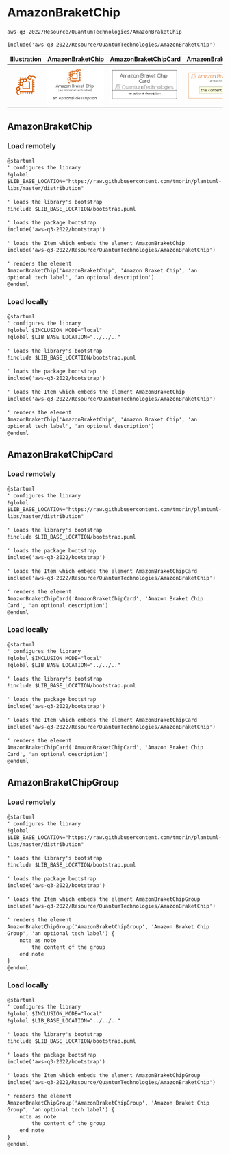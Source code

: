 # AmazonBraketChip


```text
aws-q3-2022/Resource/QuantumTechnologies/AmazonBraketChip
```

```text
include('aws-q3-2022/Resource/QuantumTechnologies/AmazonBraketChip')
```



| Illustration | AmazonBraketChip | AmazonBraketChipCard | AmazonBraketChipGroup |
| :---: | :---: | :---: | :---: |
| ![illustration for Illustration](../../../aws-q3-2022/Resource/QuantumTechnologies/AmazonBraketChip.png) | ![illustration for AmazonBraketChip](../../../aws-q3-2022/Resource/QuantumTechnologies/AmazonBraketChip.Local.png) | ![illustration for AmazonBraketChipCard](../../../aws-q3-2022/Resource/QuantumTechnologies/AmazonBraketChipCard.Local.png) | ![illustration for AmazonBraketChipGroup](../../../aws-q3-2022/Resource/QuantumTechnologies/AmazonBraketChipGroup.Local.png) |




## AmazonBraketChip

### Load remotely
```plantuml
@startuml
' configures the library
!global $LIB_BASE_LOCATION="https://raw.githubusercontent.com/tmorin/plantuml-libs/master/distribution"

' loads the library's bootstrap
!include $LIB_BASE_LOCATION/bootstrap.puml

' loads the package bootstrap
include('aws-q3-2022/bootstrap')

' loads the Item which embeds the element AmazonBraketChip
include('aws-q3-2022/Resource/QuantumTechnologies/AmazonBraketChip')

' renders the element
AmazonBraketChip('AmazonBraketChip', 'Amazon Braket Chip', 'an optional tech label', 'an optional description')
@enduml
```

### Load locally
```plantuml
@startuml
' configures the library
!global $INCLUSION_MODE="local"
!global $LIB_BASE_LOCATION="../../.."

' loads the library's bootstrap
!include $LIB_BASE_LOCATION/bootstrap.puml

' loads the package bootstrap
include('aws-q3-2022/bootstrap')

' loads the Item which embeds the element AmazonBraketChip
include('aws-q3-2022/Resource/QuantumTechnologies/AmazonBraketChip')

' renders the element
AmazonBraketChip('AmazonBraketChip', 'Amazon Braket Chip', 'an optional tech label', 'an optional description')
@enduml
```

## AmazonBraketChipCard

### Load remotely
```plantuml
@startuml
' configures the library
!global $LIB_BASE_LOCATION="https://raw.githubusercontent.com/tmorin/plantuml-libs/master/distribution"

' loads the library's bootstrap
!include $LIB_BASE_LOCATION/bootstrap.puml

' loads the package bootstrap
include('aws-q3-2022/bootstrap')

' loads the Item which embeds the element AmazonBraketChipCard
include('aws-q3-2022/Resource/QuantumTechnologies/AmazonBraketChip')

' renders the element
AmazonBraketChipCard('AmazonBraketChipCard', 'Amazon Braket Chip Card', 'an optional description')
@enduml
```

### Load locally
```plantuml
@startuml
' configures the library
!global $INCLUSION_MODE="local"
!global $LIB_BASE_LOCATION="../../.."

' loads the library's bootstrap
!include $LIB_BASE_LOCATION/bootstrap.puml

' loads the package bootstrap
include('aws-q3-2022/bootstrap')

' loads the Item which embeds the element AmazonBraketChipCard
include('aws-q3-2022/Resource/QuantumTechnologies/AmazonBraketChip')

' renders the element
AmazonBraketChipCard('AmazonBraketChipCard', 'Amazon Braket Chip Card', 'an optional description')
@enduml
```

## AmazonBraketChipGroup

### Load remotely
```plantuml
@startuml
' configures the library
!global $LIB_BASE_LOCATION="https://raw.githubusercontent.com/tmorin/plantuml-libs/master/distribution"

' loads the library's bootstrap
!include $LIB_BASE_LOCATION/bootstrap.puml

' loads the package bootstrap
include('aws-q3-2022/bootstrap')

' loads the Item which embeds the element AmazonBraketChipGroup
include('aws-q3-2022/Resource/QuantumTechnologies/AmazonBraketChip')

' renders the element
AmazonBraketChipGroup('AmazonBraketChipGroup', 'Amazon Braket Chip Group', 'an optional tech label') {
    note as note
        the content of the group
    end note
}
@enduml
```

### Load locally
```plantuml
@startuml
' configures the library
!global $INCLUSION_MODE="local"
!global $LIB_BASE_LOCATION="../../.."

' loads the library's bootstrap
!include $LIB_BASE_LOCATION/bootstrap.puml

' loads the package bootstrap
include('aws-q3-2022/bootstrap')

' loads the Item which embeds the element AmazonBraketChipGroup
include('aws-q3-2022/Resource/QuantumTechnologies/AmazonBraketChip')

' renders the element
AmazonBraketChipGroup('AmazonBraketChipGroup', 'Amazon Braket Chip Group', 'an optional tech label') {
    note as note
        the content of the group
    end note
}
@enduml
```


